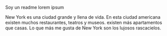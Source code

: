 Soy un readme 
lorem ipsum

New York es una ciudad grande y llena de vida. En esta ciudad americana existen muchos restaurantes, teatros y museos. existen más apartamentos que casas. Lo que más me gusta de New York son los lujosos rascacielos. 